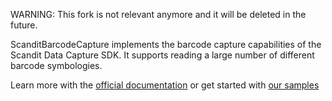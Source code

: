 WARNING: This fork is not relevant anymore and it will be deleted in the future.

ScanditBarcodeCapture implements the barcode capture capabilities of the Scandit Data Capture SDK. It supports reading a large number of different barcode symbologies.

Learn more with the [official documentation](https://docs.scandit.com/data-capture-sdk/cordova/get-started-barcode.html) or get started with [our samples](https://github.com/Scandit/datacapture-cordova-samples)
